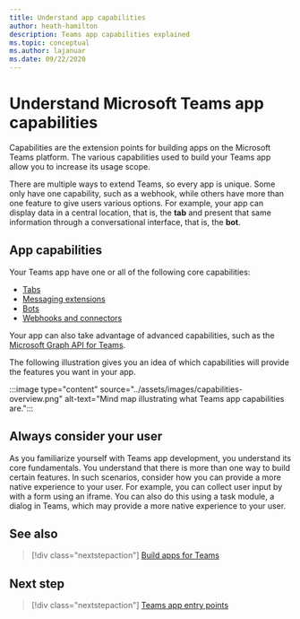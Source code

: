```yaml
---
title: Understand app capabilities
author: heath-hamilton
description: Teams app capabilities explained
ms.topic: conceptual
ms.author: lajanuar
ms.date: 09/22/2020
---
```


# Understand Microsoft Teams app capabilities

Capabilities are the extension points for building apps on the Microsoft Teams platform. The various capabilities used to build your Teams app allow you to increase its usage scope.

There are multiple ways to extend Teams, so every app is unique. Some only have one capability, such as a webhook, while others have more than one feature to give users various options. For example, your app can display data in a central location, that is, the **tab** and present that same information through a conversational interface, that is, the **bot**.

## App capabilities

Your Teams app have one or all of the following core capabilities:

* [Tabs](../tabs/what-are-tabs.md)
* [Messaging extensions](../messaging-extensions/what-are-messaging-extensions.md)
* [Bots](../bots/what-are-bots.md)
* [Webhooks and connectors](../webhooks-and-connectors/what-are-webhooks-and-connectors.md)

Your app can also take advantage of advanced capabilities, such as the [Microsoft Graph API for Teams](https://docs.microsoft.com/graph/teams-concept-overview).

The following illustration gives you an idea of which capabilities will provide the features you want in your app.

:::image type="content" source="../assets/images/capabilities-overview.png" alt-text="Mind map illustrating what Teams app capabilities are.":::

## Always consider your user

As you familiarize yourself with Teams app development, you understand its core fundamentals. You understand that there is more than one way to build certain features. In such scenarios, consider how you can provide a more native experience to your user.
For example, you can collect user input by with a form using an iframe. You can also do this using a task module, a dialog in Teams, which may provide a more native experience to your user.

## See also

> [!div class="nextstepaction"]
> [Build apps for Teams](../overview.md)
## Next step

> [!div class="nextstepaction"]
> [Teams app entry points](../concepts/extensibility-points.md)
